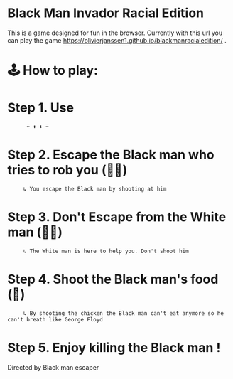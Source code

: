 # Black Man Invador Racial Edition

This is a game designed for fun in the browser. Currently with this url you can play the game  https://olivierjanssen1.github.io/blackmanracialedition/ .


# 🕹️ How to play: 

 
 
 
# Step 1. Use 
          ⬅️ ⬆️ ⬇️ ➡️
# Step 2. Escape the Black man who tries to rob you (👨🏿)
         ↳ You escape the Black man by shooting at him
# Step 3. Don't Escape from the White man (👨🏻)
         ↳ The White man is here to help you. Don't shoot him
# Step 4. Shoot the Black man's food (🍗) 
         ↳ By shooting the chicken the Black man can't eat anymore so he can't breath like George Floyd 
# Step 5.  Enjoy killing the Black man !


Directed by Black man escaper
